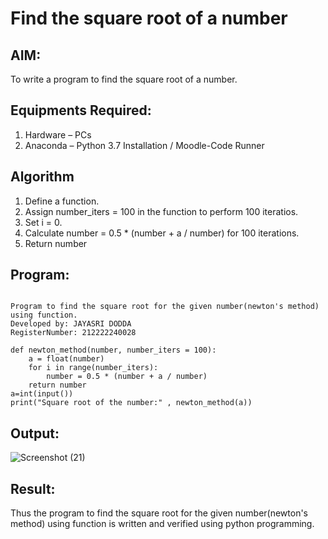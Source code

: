 # Find the square root of a number

## AIM:
To write a program to find the square root of a number.

## Equipments Required:
1. Hardware – PCs
2. Anaconda – Python 3.7 Installation / Moodle-Code Runner

## Algorithm
1. Define a function.
2. Assign number_iters = 100 in the function to perform 100 iteratios.
3. Set i = 0.
4. Calculate  number = 0.5 * (number + a / number) for 100 iterations.
5. Return number

## Program:
```

Program to find the square root for the given number(newton's method) using function.
Developed by: JAYASRI DODDA
RegisterNumber: 212222240028 

def newton_method(number, number_iters = 100):
    a = float(number)
    for i in range(number_iters):
        number = 0.5 * (number + a / number)
    return number
a=int(input())
print("Square root of the number:" , newton_method(a))
```

## Output:
![Screenshot (21)](https://github.com/jayasridodda/Square-root-of-a-number/assets/123259278/ea16bdba-c323-44fe-b055-52ec40c42008)



## Result:
Thus the program to find the square root for the given number(newton's method) using function is written and verified using python programming.

